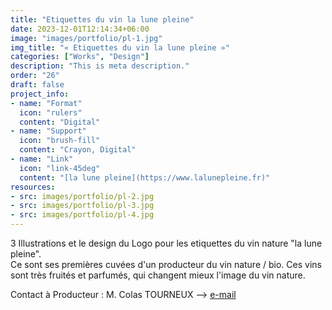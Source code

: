 ```yaml
---
title: "Etiquettes du vin la lune pleine"
date: 2023-12-01T12:14:34+06:00
image: "images/portfolio/pl-1.jpg"
img_title: "« Etiquettes du vin la lune pleine »"
categories: ["Works", "Design"]
description: "This is meta description."
order: "26"
draft: false
project_info:
- name: "Format"
  icon: "rulers"
  content: "Digital"
- name: "Support"
  icon: "brush-fill"
  content: "Crayon, Digital"
- name: "Link"
  icon: "link-45deg"
  content: "[la lune pleine](https://www.lalunepleine.fr)"
resources:
- src: images/portfolio/pl-2.jpg
- src: images/portfolio/pl-3.jpg
- src: images/portfolio/pl-4.jpg
---
```

3 Illustrations et le design du Logo pour les etiquettes du vin nature "la lune pleine".  
Ce sont ses premières cuvées d'un producteur du vin nature / bio. Ces vins sont très fruités et parfumés, qui changent mieux l'image du vin nature.

Contact à Producteur : M. Colas TOURNEUX --> [e-mail](vinsdelalunepleine@gmail.com) 